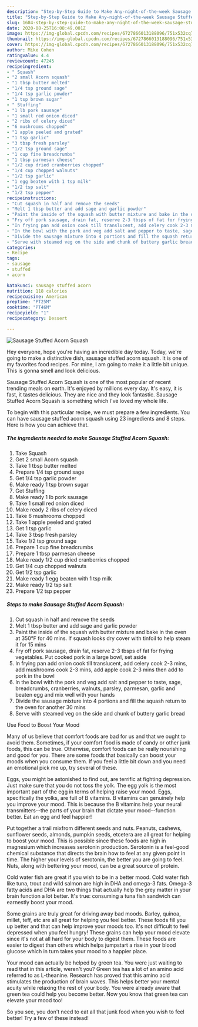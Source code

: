 ```yaml
---
description: "Step-by-Step Guide to Make Any-night-of-the-week Sausage Stuffed Acorn Squash"
title: "Step-by-Step Guide to Make Any-night-of-the-week Sausage Stuffed Acorn Squash"
slug: 1684-step-by-step-guide-to-make-any-night-of-the-week-sausage-stuffed-acorn-squash
date: 2020-08-25T16:08:49.001Z
image: https://img-global.cpcdn.com/recipes/6727866013188096/751x532cq70/sausage-stuffed-acorn-squash-recipe-main-photo.jpg
thumbnail: https://img-global.cpcdn.com/recipes/6727866013188096/751x532cq70/sausage-stuffed-acorn-squash-recipe-main-photo.jpg
cover: https://img-global.cpcdn.com/recipes/6727866013188096/751x532cq70/sausage-stuffed-acorn-squash-recipe-main-photo.jpg
author: Mike Cohen
ratingvalue: 4.4
reviewcount: 47245
recipeingredient:
- " Squash"
- "2 small Acorn squash"
- "1 tbsp butter melted"
- "1/4 tsp ground sage"
- "1/4 tsp garlic powder"
- "1 tsp brown sugar"
- " Stuffing"
- "1 lb pork sausage"
- "1 small red onion diced"
- "2 ribs of celery diced"
- "6 mushrooms chopped"
- "1 apple peeled and grated"
- "1 tsp garlic"
- "3 tbsp fresh parsley"
- "1/2 tsp ground sage"
- "1 cup fine breadcrumbs"
- "1 tbsp parmesan cheese"
- "1/2 cup dried cranberries chopped"
- "1/4 cup chopped walnuts"
- "1/2 tsp garlic"
- "1 egg beaten with 1 tsp milk"
- "1/2 tsp salt"
- "1/2 tsp pepper"
recipeinstructions:
- "Cut squash in half and remove the seeds"
- "Melt 1 tbsp butter and add sage and garlic powder"
- "Paint the inside of the squash with butter mixture and bake in the oven at 350°F for 40 mins. If squash looks dry cover with tinfoil to help steam it for 15 mins"
- "Fry off pork sausage, drain fat, reserve 2-3 tbsps of fat for frying vegetables. Put cooked pork in a large bowl, set aside"
- "In frying pan add onion cook till translucent, add celery cook 2-3 mins, add mushrooms cook 2-3 mins, add apple cook 2-3 mins then add to pork in the bowl"
- "In the bowl with the pork and veg add salt and pepper to taste, sage, breadcrumbs, cranberries, walnuts, parsley, parmesan, garlic and beaten egg and mix well with your hands"
- "Divide the sausage mixture into 4 portions and fill the squash return to the oven for another 30 mins"
- "Serve with steamed veg on the side and chunk of buttery garlic bread"
categories:
- Recipe
tags:
- sausage
- stuffed
- acorn

katakunci: sausage stuffed acorn 
nutrition: 118 calories
recipecuisine: American
preptime: "PT25M"
cooktime: "PT46M"
recipeyield: "1"
recipecategory: Dessert

---
```



![Sausage Stuffed Acorn Squash](https://img-global.cpcdn.com/recipes/6727866013188096/751x532cq70/sausage-stuffed-acorn-squash-recipe-main-photo.jpg)

Hey everyone, hope you're having an incredible day today. Today, we're going to make a distinctive dish, sausage stuffed acorn squash. It is one of my favorites food recipes. For mine, I am going to make it a little bit unique. This is gonna smell and look delicious.



Sausage Stuffed Acorn Squash is one of the most popular of recent trending meals on earth. It's enjoyed by millions every day. It's easy, it is fast, it tastes delicious. They are nice and they look fantastic. Sausage Stuffed Acorn Squash is something which I've loved my whole life.


To begin with this particular recipe, we must prepare a few ingredients. You can have sausage stuffed acorn squash using 23 ingredients and 8 steps. Here is how you can achieve that.

<!--inarticleads1-->

##### The ingredients needed to make Sausage Stuffed Acorn Squash:

1. Take  Squash
1. Get 2 small Acorn squash
1. Take 1 tbsp butter melted
1. Prepare 1/4 tsp ground sage
1. Get 1/4 tsp garlic powder
1. Make ready 1 tsp brown sugar
1. Get  Stuffing
1. Make ready 1 lb pork sausage
1. Take 1 small red onion diced
1. Make ready 2 ribs of celery diced
1. Take 6 mushrooms chopped
1. Take 1 apple peeled and grated
1. Get 1 tsp garlic
1. Take 3 tbsp fresh parsley
1. Take 1/2 tsp ground sage
1. Prepare 1 cup fine breadcrumbs
1. Prepare 1 tbsp parmesan cheese
1. Make ready 1/2 cup dried cranberries chopped
1. Get 1/4 cup chopped walnuts
1. Get 1/2 tsp garlic
1. Make ready 1 egg beaten with 1 tsp milk
1. Make ready 1/2 tsp salt
1. Prepare 1/2 tsp pepper




<!--inarticleads2-->

##### Steps to make Sausage Stuffed Acorn Squash:

1. Cut squash in half and remove the seeds
1. Melt 1 tbsp butter and add sage and garlic powder
1. Paint the inside of the squash with butter mixture and bake in the oven at 350°F for 40 mins. If squash looks dry cover with tinfoil to help steam it for 15 mins
1. Fry off pork sausage, drain fat, reserve 2-3 tbsps of fat for frying vegetables. Put cooked pork in a large bowl, set aside
1. In frying pan add onion cook till translucent, add celery cook 2-3 mins, add mushrooms cook 2-3 mins, add apple cook 2-3 mins then add to pork in the bowl
1. In the bowl with the pork and veg add salt and pepper to taste, sage, breadcrumbs, cranberries, walnuts, parsley, parmesan, garlic and beaten egg and mix well with your hands
1. Divide the sausage mixture into 4 portions and fill the squash return to the oven for another 30 mins
1. Serve with steamed veg on the side and chunk of buttery garlic bread




Use Food to Boost Your Mood


Many of us believe that comfort foods are bad for us and that we ought to avoid them. Sometimes, if your comfort food is made of candy or other junk foods, this can be true. Otherwise, comfort foods can be really nourishing and good for you. There are some foods that basically can boost your moods when you consume them. If you feel a little bit down and you need an emotional pick me up, try several of these.

Eggs, you might be astonished to find out, are terrific at fighting depression. Just make sure that you do not toss the yolk. The egg yolk is the most important part of the egg in terms of helping raise your mood. Eggs, specifically the yolks, are full of B vitamins. B vitamins can genuinely help you improve your mood. This is because the B vitamins help your neural transmitters--the parts of your brain that dictate your mood--function better. Eat an egg and feel happier!

Put together a trail mixfrom different seeds and nuts. Peanuts, cashews, sunflower seeds, almonds, pumpkin seeds, etcetera are all great for helping to boost your mood. This is possible since these foods are high in magnesium which increases serotonin production. Serotonin is a feel-good chemical substance that directs the brain how to feel at any given point in time. The higher your levels of serotonin, the better you are going to feel. Nuts, along with bettering your mood, can be a great source of protein.

Cold water fish are great if you wish to be in a better mood. Cold water fish like tuna, trout and wild salmon are high in DHA and omega-3 fats. Omega-3 fatty acids and DHA are two things that actually help the grey matter in your brain function a lot better. It's true: consuming a tuna fish sandwich can earnestly boost your mood. 

Some grains are truly great for driving away bad moods. Barley, quinoa, millet, teff, etc are all great for helping you feel better. These foods fill you up better and that can help improve your moods too. It's not difficult to feel depressed when you feel hungry! These grains can help your mood elevate since it's not at all hard for your body to digest them. These foods are easier to digest than others which helps jumpstart a rise in your blood glucose which in turn takes your mood to a happier place.

Your mood can actually be helped by green tea. You were just waiting to read that in this article, weren't you? Green tea has a lot of an amino acid referred to as L-theanine. Research has proved that this amino acid stimulates the production of brain waves. This helps better your mental acuity while relaxing the rest of your body. You were already aware that green tea could help you become better. Now you know that green tea can elevate your mood too!

So you see, you don't need to eat all that junk food when you wish to feel better! Try a few of these instead!

